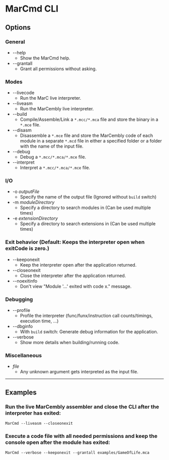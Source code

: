 # MarCmd CLI

## Options
### General
 * --help
   - Show the MarCmd help.
 * --grantall
   - Grant all permissions without asking.
### Modes
 * --livecode
   - Run the MarC live interpreter.
 * --liveasm
   - Run the MarCembly live interpreter.
 * --build
   - Compile/Assemble/Link a `*.mcc/*.mca` file and store the binary in a `*.mce` file.
 * --disasm
   - Disassemble a `*.mce` file and store the MarCembly code of each module in a separate `*.mcd` file in either a specified folder or a folder with the name of the input file.
 * --debug
   - Debug a `*.mcc/*.mca/*.mce` file.
 * --interpret
   - Interpret a `*.mcc/*.mca/*.mce` file.
### I/O
 * -o _outputFile_
   - Specify the name of the output file (Ignored without `build` switch)
 * -m _moduleDirectory_
   - Specify a directory to search modules in (Can be used multiple times)
 * -e _extensionDirectory_
   - Specify a directory to search extensions in (Can be used multiple times)
### Exit behavior (Default: Keeps the interpreter open when exitCode is zero.)
 * --keeponexit
   - Keep the interpreter open after the application returned.
 * --closeonexit
   - Close the interpreter after the application returned.
 * --noexitinfo
   - Don't view "Module '...' exited with code x." message.
### Debugging
 * --profile
   - Profile the interpreter (func/funx/instruction call counts/timings, execution time, ...)
 * --dbginfo
   - With `build` switch: Generate debug information for the application.
 * --verbose
   - Show more details when building/running code.
### Miscellaneous
 * _file_
   - Any unknown argument gets interpreted as the input file.
***

## Examples
### Run the live MarCembly assembler and close the CLI after the interpreter has exited:
```
MarCmd --liveasm --closeonexit
```
### Execute a code file with all needed permissions and keep the console open after the module has exited:
```
MarCmd --verbose --keeponexit --grantall examples/GameOfLife.mca
```